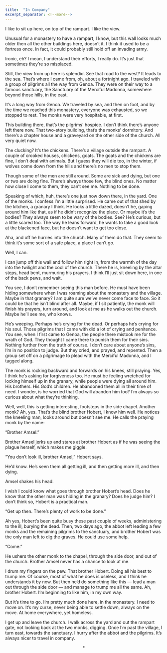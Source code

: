 ```yaml
---
title:  "In Company"
excerpt_separator: <!--more-->
---
```

I like to sit up here, on top of the rampart. I like the view.

Unusual for a monastery to have a rampart, I know, but this wall looks much older then all the other buildings here, doesn’t it. I think it used to be a fortress once. In fact, it could probably still hold off an invading army.

Ironic, eh?<!--more--> I mean, I understand their efforts, I really do. It’s just that sometimes they’re so misplaced.

Still, the view from up here is splendid. See that road to the west? It leads to the sea. That’s where I came from, oh, about a fortnight ago. I traveled with a group of pilgrims all the way from Genoa. They were on their way to a famous sanctuary, the Sanctuary of the Merciful Madonna, somewhere beyond those hills, in the east.

It’s a long way from Genoa. We traveled by sea, and then on foot, and by the time we reached this monastery, everyone was exhausted, so we stopped to rest. The monks were very hospitable, at first.

This building there, that’s the pilgrims' hospice. I don’t think there’s anyone left there now. That two-story building, that’s the monks’ dormitory. And there’s a chapter house and a graveyard on the other side of the church. All very quiet now.

The clucking? It’s the chickens. There’s a village outside the rampart. A couple of crooked houses, chickens, goats. The goats and the chickens are fine, I don’t deal with animals. But I guess they will die too, in the winter, if wolves come down from the hills and there’s no men to stop them.

Though some of the men are still around. Some are sick and dying, but one or two are doing fine. There’s always those few, the blind ones. No matter how close I come to them, they can’t see me. Nothing to be done.

Speaking of which, huh, there’s one just now down there, in the yard. One of the monks. I confess I’m a little surprised. He came out of that shed by the kitchen, a granary I think. He looks a little dazed, doesn’t he, gaping around him like that, as if he didn’t recognize the place. Or maybe it’s the bodies? They always seem to be wary of the bodies. See? He’s curious, but a little scared too. The way he leans forward, he wants to take a good look at the blackened face, but he doesn’t want to get too close.

Aha, and off he hurries into the church. Many of them do that. They seem to think it’s some sort of a safe place, a place I can’t go.

Well, I can.

I can jump off this wall and follow him right in, from the warmth of the day into the twilight and the cool of the church. There he is, kneeling by the altar steps, head bent, murmuring his prayers. I think I’ll just sit down here, in one of the back pews, and wait.

You see, I don’t remember seeing this man before. He must have been hiding somewhere when I was roaming about the monastery and the village. Maybe in that granary? I am quite sure we’ve never come face to face. So it could be that he isn’t blind after all. Maybe, if I sit patiently, the monk will finish his prayers, turn around, and look at me as he walks out the church. Maybe he’ll see me, who knows.

He’s weeping. Perhaps he’s crying for the dead. Or perhaps he’s crying for his soul. Those pilgrims that I came with did a lot of crying and penitence. You see, when I first came to Genoa, the people there mistook me for the wrath of God. They thought I came there to punish them for their sins. Nothing further from the truth of course. I don’t care about anyone’s sins, I’m in no position to judge. But they cried, and prayed, and repented. Then a group set off on a pilgrimage to plead with the Merciful Madonna, and I tagged along.

The monk is rocking backward and forwards on his knees, still praying. Yes, I think he’s asking for forgiveness too. He must be feeling wretched for locking himself up in the granary, while people were dying all around him. His brothers. His God’s children. He abandoned them all in their time of need. I wonder, is he worried that God will abandon him too? I’m always so curious about what they’re thinking.

Well, well, this is getting interesting, footsteps in the side chapel. Another monk? Ah, yes. That’s the blind brother Hobert, I know him well. He notices the kneeling man, looks around but doesn’t see me. He calls the praying monk by the name:

“Brother Amsel.”

Brother Amsel jerks up and stares at brother Hobert as if he was seeing the plague herself, which makes me giggle.

“You don’t look ill, brother Amsel,” Hobert says.

He’d know. He’s seen them all getting ill, and then getting more ill, and then dying.

Amsel shakes his head.

I wish I could know what goes through brother Hobert’s head. Does he know that the other man was hiding in the granary? Does he judge him? I don’t think so, Hobert is a practical man.

“Get up then. There’s plenty of work to be done.”

Ah yes, Hobert’s been quite busy these past couple of weeks, administering to the ill, burying the dead. Then, two days ago, the abbot left leading a few monks and the remaining pilgrims to the sanctuary, and brother Hobert was the only man left to dig the graves. He could use some help.

“Come.”

He ushers the other monk to the chapel, through the side door, and out of the church. Brother Amsel never has a chance to look at me.

I drum my fingers on the pew. That brother Hobert. Doing all his best to trump me. Of course, most of what he does is useless, and I think he understands it by now. But then he’d do something like this — lead a man out through the side door — and manage to trump me all the same. Ah, brother Hobert. I’m beginning to like him, in my own way.

But it’s time to go. I’m pretty much done here, in the monastery. I need to move on. It’s my curse, never being able to settle down, always on the move. At home everywhere, yet homeless.

I get up and leave the church. I walk across the yard and out the rampart gate, not looking back at the two monks, digging. Once I’m past the village, I turn east, towards the sanctuary. I hurry after the abbot and the pilgrims. It’s always nicer to travel in company.

<p style="text-align: center;"> * </p>
